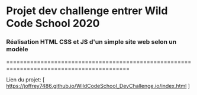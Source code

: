 # Projet dev challenge entrer Wild Code School 2020

### Réalisation HTML CSS et JS d'un simple site web selon un modèle
==========================================================================================

Lien du projet: [
    https://joffrey7486.github.io/WildCodeSchool_DevChallenge.io/index.html
]